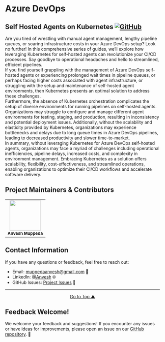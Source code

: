 # Azure DevOps  

## Self Hosted Agents on Kubernetes   [![GitHub](https://img.shields.io/github/license/anveshmuppeda/az-devops-agents-k8s?color=blue)](https://github.com/anveshmuppeda/az-devops-agents-k8s/blob/main/LICENSE)

Are you tired of wrestling with manual agent management, lengthy pipeline queues, or soaring infrastructure costs in your Azure DevOps setup? Look no further! In this comprehensive series of guides, we’ll explore how leveraging Kubernetes for self-hosted agents can revolutionize your CI/CD processes. Say goodbye to operational headaches and hello to streamlined, efficient pipelines.  
If you find yourself grappling with the management of Azure DevOps self-hosted agents or experiencing prolonged wait times in pipeline queues, or perhaps facing higher costs associated with agent infrastructure, or struggling with the setup and maintenance of self-hosted agent environments, then Kubernetes presents an optimal solution to address these challenges.  
Furthermore, the absence of Kubernetes orchestration complicates the setup of diverse environments for running pipelines on self-hosted agents. Organizations may struggle to configure and manage different agent environments for testing, staging, and production, resulting in inconsistency and potential deployment issues. Additionally, without the scalability and elasticity provided by Kubernetes, organizations may experience bottlenecks and delays due to long queue times in Azure DevOps pipelines, leading to decreased productivity and slower time-to-market.  
In summary, without leveraging Kubernetes for Azure DevOps self-hosted agents, organizations may face a myriad of challenges including operational inefficiencies, pipeline delays, increased costs, and complexity in environment management. Embracing Kubernetes as a solution offers scalability, flexibility, cost-effectiveness, and streamlined operations, enabling organizations to optimize their CI/CD workflows and accelerate software delivery.  

## Project Maintainers & Contributors  
<table>
  <tr>
    <td align="center"><a href="https://anveshmuppeda.github.io/profile/"><img src="https://avatars.githubusercontent.com/u/115966808?v=4" width="100px;" alt=""/><br /><sub><b>Anvesh Muppeda</b></sub></a></td>
  </tr>
</table>  


## Contact Information  
If you have any questions or feedback, feel free to reach out:  

- Email: muppedaanvesh@gmail.com 📧  
- LinkedIn: [@Anvesh](https://www.linkedin.com/in/anvesh-muppeda-5a0a83167) 🌐  
- GitHub Issues: [Project Issues](https://github.com/anveshmuppeda/az-devops-agents-k8s/issues) 🚀 

--- 
<p align="center">
  <a href="#fieldsexplanation">Go to Top ▲</a>
</p>  
<a name="feedback"></a>   

## Feedback Welcome!  

We welcome your feedback and suggestions! If you encounter any issues or have ideas for improvements, please open an issue on our [GitHub repository](https://github.com/anveshmuppeda/az-devops-agents-k8s/issues). 🚀   


